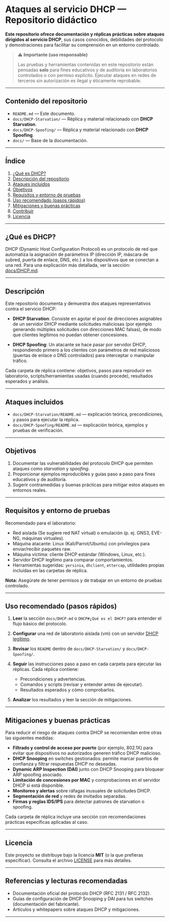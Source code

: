 # Ataques al servicio DHCP — Repositorio didáctico

**Este repositorio ofrece documentación y réplicas prácticas sobre ataques dirigidos al servicio DHCP**, sus casos conocidos, debilidades del protocolo y demostraciones para facilitar su comprensión en un entorno controlado.

> ⚠️ **Importante (uso responsable)**
>
> Las pruebas y herramientas contenidas en este repositorio están pensadas **solo** para fines educativos y de auditoría en laboratorios controlados o con permiso explícito. Ejecutar ataques en redes de terceros sin autorización es ilegal y éticamente reprobable.

---

## Contenido del repositorio

* `README.md` — Este documento.
* `docs/DHCP-Starvation/` — Réplica y material relacionado con **DHCP Starvation**.
* `docs/DHCP-Spoofing/` — Réplica y material relacionado con **DHCP Spoofing**.
* `docs/` — Base de la documentación.

---

## Índice

1. [¿Qué es DHCP?](#qué-es-dhcp)
2. [Descripción del repositorio](#descripción)
3. [Ataques incluidos](#ataques-incluidos)
4. [Objetivos](#objetivos)
5. [Requisitos y entorno de pruebas](#requisitos-y-entorno-de-pruebas)
6. [Uso recomendado (pasos rápidos)](#uso-recomendado-pasos-rápidos)
7. [Mitigaciones y buenas prácticas](#mitigaciones-y-buenas-prácticas)
8. [Contribuir](#contribuir)
9. [Licencia](#licencia)

---

## ¿Qué es DHCP?

DHCP (Dynamic Host Configuration Protocol) es un protocolo de red que automatiza la asignación de parámetros IP (dirección IP, máscara de subred, puerta de enlace, DNS, etc.) a los dispositivos que se conectan a una red. Para una explicación más detallada, ver la sección: [docs/DHCP.md](docs/dhcp.md).

---

## Descripción

Este repositorio documenta y demuestra dos ataques representativos contra el servicio DHCP:

* **DHCP Starvation**: Consiste en agotar el pool de direcciones asignables de un servidor DHCP mediante solicitudes maliciosas (por ejemplo generando múltiples solicitudes con direcciones MAC falsas), de modo que clientes legítimos no puedan obtener concesiones.

* **DHCP Spoofing**: Un atacante se hace pasar por servidor DHCP, respondiendo primero a los clientes con parámetros de red maliciosos (puertas de enlace o DNS controlados) para interceptar o manipular tráfico.

Cada carpeta de réplica contiene: objetivos, pasos para reproducir en laboratorio, scripts/herramientas usadas (cuando procede), resultados esperados y análisis.

---

## Ataques incluidos

* `docs/DHCP-Starvation/README.md` — explicación teórica, precondiciones, y pasos para ejecutar la réplica.
* `docs/DHCP-Spoofing/README.md` — explicación teórica, ejemplos y pruebas de verificación.

---

## Objetivos

1. Documentar las vulnerabilidades del protocolo DHCP que permiten ataques como *starvation* y *spoofing*.
2. Proporcionar ejemplos reproducibles y guías paso a paso para fines educativos y de auditoría.
3. Sugerir contramedidas y buenas prácticas para mitigar estos ataques en entornos reales.

---

## Requisitos y entorno de pruebas

Recomendado para el laboratorio:

* Red aislada (Se sugiere red NAT virtual) o emulación (p. ej. GNS3, EVE-NG, máquinas virtuales).
* Máquina atacante: Linux (Kali/Parrot/Ubuntu) con privilegios para enviar/recibir paquetes raw.
* Máquina víctima: cliente DHCP estándar (Windows, Linux, etc.).
* Servidor DHCP legítimo para comparar comportamientos.
* Herramientas sugeridas: `yersinia`, `dhclient`, `ettercap`, utilidades propias incluidas en las carpetas de réplica.

**Nota:** Asegúrate de tener permisos y de trabajar en un entorno de pruebas controlado.

---

## Uso recomendado (pasos rápidos)

1. **Leer** la sección `docs/DHCP.md` o `DHCP#¿Qué es el DHCP?` para entender el flujo básico del protocolo.
2. **Configurar** una red de laboratorio aislada (vm) con un servidor [DHCP legítimo](docs/preparacion-entorno.md).
3. **Revisar** los `README` dentro de `docs/DHCP-Starvation/` y `docs/DHCP-Spoofing/`.
4. **Seguir** las instrucciones paso a paso en cada carpeta para ejecutar las réplicas. Cada réplica contiene:

   * Precondiciones y advertencias.
   * Comandos y scripts (revisar y entender antes de ejecutar).
   * Resultados esperados y cómo comprobarlos.
5. **Analizar** los resultados y leer la sección de mitigaciones.

---

## Mitigaciones y buenas prácticas

Para reducir el riesgo de ataques contra DHCP se recomiendan entre otras las siguientes medidas:

* **Filtrado y control de acceso por puerto** (por ejemplo, 802.1X) para evitar que dispositivos no autorizados generen tráfico DHCP malicioso.
* **DHCP Snooping** en switches gestionados: permite marcar puertos de confianza y filtrar respuestas DHCP no deseadas.
* **Dynamic ARP Inspection (DAI)** junto con DHCP Snooping para bloquear ARP spoofing asociado.
* **Limitación de concesiones por MAC** y comprobaciones en el servidor DHCP si está disponible.
* **Monitoreo y alertas** sobre ráfagas inusuales de solicitudes DHCP.
* **Segmentación de red** y redes de invitados separadas.
* **Firmas y reglas IDS/IPS** para detectar patrones de starvation o spoofing.

Cada carpeta de réplica incluye una sección con recomendaciones prácticas específicas aplicadas al caso.

---

## Licencia

Este proyecto se distribuye bajo la licencia **MIT** (o la que prefieras especificar). Consulta el archivo [LICENSE](license.md) para más detalles.

---

## Referencias y lecturas recomendadas

* Documentación oficial del protocolo DHCP (RFC 2131 / RFC 2132).
* Guías de configuración de DHCP Snooping y DAI para tus switches (documentación del fabricante).
* Artículos y whitepapers sobre ataques DHCP y mitigaciones.

---
